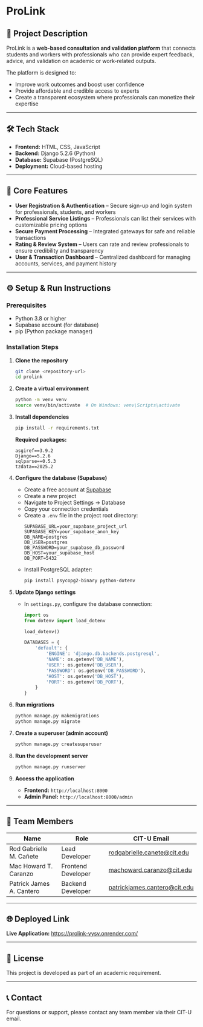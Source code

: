 # ProLink

## 📖 Project Description
ProLink is a **web-based consultation and validation platform** that connects students and workers with professionals who can provide expert feedback, advice, and validation on academic or work-related outputs.  

The platform is designed to:  
- Improve work outcomes and boost user confidence  
- Provide affordable and credible access to experts  
- Create a transparent ecosystem where professionals can monetize their expertise  

---

## 🛠️ Tech Stack
- **Frontend:** HTML, CSS, JavaScript 
- **Backend:** Django 5.2.6 (Python)  
- **Database:** Supabase (PostgreSQL)  
- **Deployment:** Cloud-based hosting  

---

## 🚀 Core Features
- **User Registration & Authentication** – Secure sign-up and login system for professionals, students, and workers  
- **Professional Service Listings** – Professionals can list their services with customizable pricing options  
- **Secure Payment Processing** – Integrated gateways for safe and reliable transactions  
- **Rating & Review System** – Users can rate and review professionals to ensure credibility and transparency  
- **User & Transaction Dashboard** – Centralized dashboard for managing accounts, services, and payment history  

---

## ⚙️ Setup & Run Instructions

### Prerequisites
- Python 3.8 or higher
- Supabase account (for database)
- pip (Python package manager)

### Installation Steps

1. **Clone the repository**
   ```bash
   git clone <repository-url>
   cd prolink
   ```

2. **Create a virtual environment**
   ```bash
   python -m venv venv
   source venv/bin/activate  # On Windows: venv\Scripts\activate
   ```

3. **Install dependencies**
   ```bash
   pip install -r requirements.txt
   ```
   
   **Required packages:**
   ```
   asgiref==3.9.2
   Django==5.2.6
   sqlparse==0.5.3
   tzdata==2025.2
   ```

4. **Configure the database (Supabase)**
   - Create a free account at [Supabase](https://supabase.com/)
   - Create a new project
   - Navigate to Project Settings → Database
   - Copy your connection credentials
   - Create a `.env` file in the project root directory:
     ```env
     SUPABASE_URL=your_supabase_project_url
     SUPABASE_KEY=your_supabase_anon_key
     DB_NAME=postgres
     DB_USER=postgres
     DB_PASSWORD=your_supabase_db_password
     DB_HOST=your_supabase_host
     DB_PORT=5432
     ```
   - Install PostgreSQL adapter:
     ```bash
     pip install psycopg2-binary python-dotenv
     ```

5. **Update Django settings**
   - In `settings.py`, configure the database connection:
     ```python
     import os
     from dotenv import load_dotenv
     
     load_dotenv()
     
     DATABASES = {
         'default': {
             'ENGINE': 'django.db.backends.postgresql',
             'NAME': os.getenv('DB_NAME'),
             'USER': os.getenv('DB_USER'),
             'PASSWORD': os.getenv('DB_PASSWORD'),
             'HOST': os.getenv('DB_HOST'),
             'PORT': os.getenv('DB_PORT'),
         }
     }
     ```

6. **Run migrations**
   ```bash
   python manage.py makemigrations
   python manage.py migrate
   ```

7. **Create a superuser (admin account)**
   ```bash
   python manage.py createsuperuser
   ```

8. **Run the development server**
   ```bash
   python manage.py runserver
   ```

9. **Access the application**
   - **Frontend:** `http://localhost:8000`
   - **Admin Panel:** `http://localhost:8000/admin`

---

## 👥 Team Members

| Name | Role | CIT-U Email |
|------|------|-------------|
| Rod Gabrielle M. Cañete | Lead Developer | rodgabrielle.canete@cit.edu |
| Mac Howard T. Caranzo | Frontend Developer | machoward.caranzo@cit.edu |
| Patrick James A. Cantero | Backend Developer | patrickjames.cantero@cit.edu |

---

## 🌐 Deployed Link
**Live Application:** https://prolink-vysv.onrender.com/

---

## 📄 License
This project is developed as part of an academic requirement.

---

## 📞 Contact
For questions or support, please contact any team member via their CIT-U email.
